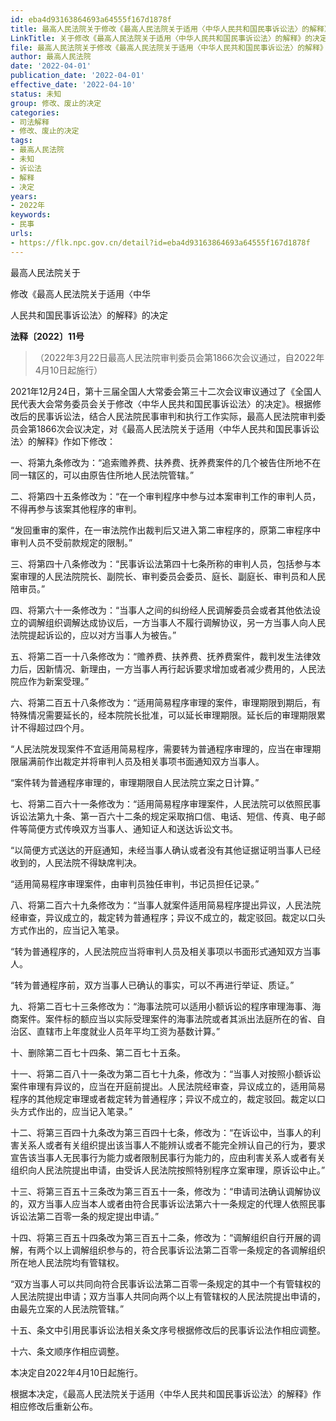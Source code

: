 ```yaml
---
id: eba4d93163864693a64555f167d1878f
title: 最高人民法院关于修改《最高人民法院关于适用〈中华人民共和国民事诉讼法〉的解释》的决定
LinkTitle: 关于修改《最高人民法院关于适用〈中华人民共和国民事诉讼法〉的解释》的决定（2022）
file: 最高人民法院关于修改《最高人民法院关于适用〈中华人民共和国民事诉讼法〉的解释》的决定_20220401_eba4d93163864693a64555f167d1878f.docx
author: 最高人民法院
date: '2022-04-01'
publication_date: '2022-04-01'
effective_date: '2022-04-10'
status: 未知
group: 修改、废止的决定
categories:
- 司法解释
- 修改、废止的决定
tags:
- 最高人民法院
- 未知
- 诉讼法
- 解释
- 决定
years:
- 2022年
keywords:
- 民事
urls:
- https://flk.npc.gov.cn/detail?id=eba4d93163864693a64555f167d1878f
---
```


最高人民法院关于

修改《最高人民法院关于适用〈中华

人民共和国民事诉讼法〉的解释》的决定

**法释〔2022〕11号**

> （2022年3月22日最高人民法院审判委员会第1866次会议通过，自2022年4月10日起施行）

2021年12月24日，第十三届全国人大常委会第三十二次会议审议通过了《全国人民代表大会常务委员会关于修改〈中华人民共和国民事诉讼法〉的决定》。根据修改后的民事诉讼法，结合人民法院民事审判和执行工作实际，最高人民法院审判委员会第1866次会议决定，对《最高人民法院关于适用〈中华人民共和国民事诉讼法〉的解释》作如下修改：

一、将第九条修改为：“追索赡养费、扶养费、抚养费案件的几个被告住所地不在同一辖区的，可以由原告住所地人民法院管辖。”

二、将第四十五条修改为：“在一个审判程序中参与过本案审判工作的审判人员，不得再参与该案其他程序的审判。

“发回重审的案件，在一审法院作出裁判后又进入第二审程序的，原第二审程序中审判人员不受前款规定的限制。”

三、将第四十八条修改为：“民事诉讼法第四十七条所称的审判人员，包括参与本案审理的人民法院院长、副院长、审判委员会委员、庭长、副庭长、审判员和人民陪审员。”

四、将第六十一条修改为：“当事人之间的纠纷经人民调解委员会或者其他依法设立的调解组织调解达成协议后，一方当事人不履行调解协议，另一方当事人向人民法院提起诉讼的，应以对方当事人为被告。”

五、将第二百一十八条修改为：“赡养费、扶养费、抚养费案件，裁判发生法律效力后，因新情况、新理由，一方当事人再行起诉要求增加或者减少费用的，人民法院应作为新案受理。”

六、将第二百五十八条修改为：“适用简易程序审理的案件，审理期限到期后，有特殊情况需要延长的，经本院院长批准，可以延长审理期限。延长后的审理期限累计不得超过四个月。

“人民法院发现案件不宜适用简易程序，需要转为普通程序审理的，应当在审理期限届满前作出裁定并将审判人员及相关事项书面通知双方当事人。

“案件转为普通程序审理的，审理期限自人民法院立案之日计算。”

七、将第二百六十一条修改为：“适用简易程序审理案件，人民法院可以依照民事诉讼法第九十条、第一百六十二条的规定采取捎口信、电话、短信、传真、电子邮件等简便方式传唤双方当事人、通知证人和送达诉讼文书。

“以简便方式送达的开庭通知，未经当事人确认或者没有其他证据证明当事人已经收到的，人民法院不得缺席判决。

“适用简易程序审理案件，由审判员独任审判，书记员担任记录。”

八、将第二百六十九条修改为：“当事人就案件适用简易程序提出异议，人民法院经审查，异议成立的，裁定转为普通程序；异议不成立的，裁定驳回。裁定以口头方式作出的，应当记入笔录。

“转为普通程序的，人民法院应当将审判人员及相关事项以书面形式通知双方当事人。

“转为普通程序前，双方当事人已确认的事实，可以不再进行举证、质证。”

九、将第二百七十三条修改为：“海事法院可以适用小额诉讼的程序审理海事、海商案件。案件标的额应当以实际受理案件的海事法院或者其派出法庭所在的省、自治区、直辖市上年度就业人员年平均工资为基数计算。”

十、删除第二百七十四条、第二百七十五条。

十一、将第二百八十一条改为第二百七十九条，修改为：“当事人对按照小额诉讼案件审理有异议的，应当在开庭前提出。人民法院经审查，异议成立的，适用简易程序的其他规定审理或者裁定转为普通程序；异议不成立的，裁定驳回。裁定以口头方式作出的，应当记入笔录。”

十二、将第三百四十九条改为第三百四十七条，修改为：“在诉讼中，当事人的利害关系人或者有关组织提出该当事人不能辨认或者不能完全辨认自己的行为，要求宣告该当事人无民事行为能力或者限制民事行为能力的，应由利害关系人或者有关组织向人民法院提出申请，由受诉人民法院按照特别程序立案审理，原诉讼中止。”

十三、将第三百五十三条改为第三百五十一条，修改为：“申请司法确认调解协议的，双方当事人应当本人或者由符合民事诉讼法第六十一条规定的代理人依照民事诉讼法第二百零一条的规定提出申请。”

十四、将第三百五十四条改为第三百五十二条，修改为：“调解组织自行开展的调解，有两个以上调解组织参与的，符合民事诉讼法第二百零一条规定的各调解组织所在地人民法院均有管辖权。

“双方当事人可以共同向符合民事诉讼法第二百零一条规定的其中一个有管辖权的人民法院提出申请；双方当事人共同向两个以上有管辖权的人民法院提出申请的，由最先立案的人民法院管辖。”

十五、条文中引用民事诉讼法相关条文序号根据修改后的民事诉讼法作相应调整。

十六、条文顺序作相应调整。

本决定自2022年4月10日起施行。

根据本决定，《最高人民法院关于适用〈中华人民共和国民事诉讼法〉的解释》作相应修改后重新公布。
